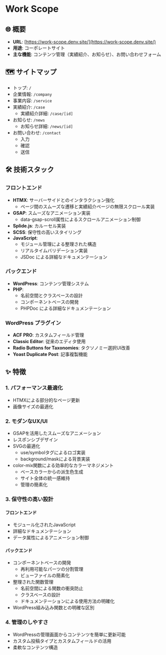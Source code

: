 # Work Scope

## 🌐 概要

- **URL**: [https://work-scope.denv.site/](https://work-scope.denv.site/)
- **用途**: コーポレートサイト
- **主な機能**: コンテンツ管理（実績紹介、お知らせ）、お問い合わせフォーム

## 🗺 サイトマップ

- トップ: `/`
- 企業情報: `/company`
- 事業内容: `/service`
- 実績紹介: `/case`
  - 実績紹介詳細: `/case/[id]`
- お知らせ: `/news`
  - お知らせ詳細: `/news/[id]`
- お問い合わせ: `/contact`
  - 入力
  - 確認
  - 送信

## 🛠 技術スタック

### フロントエンド
- **HTMX**: サーバーサイドとのインタラクション強化
  - ページ間のスムーズな遷移と実績紹介ページの無限スクロール実装
- **GSAP**: スムーズなアニメーション実装
  - data-gsap-scroll属性によるスクロールアニメーション制御
- **Splide.js**: カルーセル実装
- **SCSS**: 保守性の高いスタイリング
- **JavaScript**:
  - モジュール管理による整理された構造
  - リアルタイムバリデーション実装
  - JSDoc による詳細なドキュメンテーション

### バックエンド
- **WordPress**: コンテンツ管理システム
- **PHP**:
  - 名前空間とクラスベースの設計
  - コンポーネントベースの開発
  - PHPDoc による詳細なドキュメンテーション

### WordPress プラグイン
- **ACF PRO**: カスタムフィールド管理
- **Classic Editor**: 従来のエディタ使用
- **Radio Buttons for Taxonomies**: タクソノミー選択UI改善
- **Yoast Duplicate Post**: 記事複製機能

## ✨ 特徴

### 1. パフォーマンス最適化
- HTMXによる部分的なページ更新
- 画像サイズの最適化

### 2. モダンなUX/UI
- GSAPを活用したスムーズなアニメーション
- レスポンシブデザイン
- SVGの最適化
  - use/symbolタグによるロゴ実装
  - background/maskによる背景実装
- color-mix関数による効率的なカラーマネジメント
  - ベースカラーからの派生色生成
  - サイト全体の統一感維持
  - 管理の簡素化

### 3. 保守性の高い設計
#### フロントエンド
- モジュール化されたJavaScript
- 詳細なドキュメンテーション
- データ属性によるアニメーション制御

#### バックエンド
- コンポーネントベースの開発
  - 再利用可能なパーツの分割管理
  - ビューファイルの簡素化
- 整理された関数管理
  - 名前空間による関数の衝突防止
  - クラスベースの設計
  - ドキュメンテーションによる使用方法の明確化
- WordPress組み込み関数との明確な区別

### 4. 管理のしやすさ
- WordPressの管理画面からコンテンツを簡単に更新可能
- カスタム投稿タイプとカスタムフィールドの活用
- 柔軟なコンテンツ構造